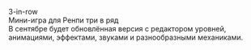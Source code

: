 3-in-row  
Мини-игра для Ренпи три в ряд  
В сентябре будет обновлённая версия с редактором уровней, анимациями, эффектами, звуками и разнообразными механиками.  
